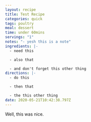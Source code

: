 ```yaml
---
layout: recipe
title: Test Recipe
categories: quick
tags: poultry
meal: dessert
time: under 60mins
servings: "1"
notes: "- yesh this is a note"
ingredients: |-
  - need this

  - also that

  - and don't forget this other thing
directions: |-
  - do this

  - then that

  - the this other thing
date: 2020-05-21T10:42:38.797Z
---
```

Well, this was nice.